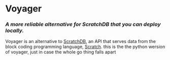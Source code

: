 # Voyager
### *A more reliable alternative for ScratchDB that you can deploy locally.*

Voyager is an alternative to [ScratchDB](https://scratchdb.lefty.one/), an API that serves data from the block coding programming language, [Scratch](https://scratch.mit.edu/).
this is the the python wersion of voyager, just in case the whole go thing falls apart
